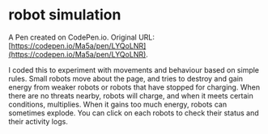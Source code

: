 # robot simulation

A Pen created on CodePen.io. Original URL: [https://codepen.io/Ma5a/pen/LYQoLNR](https://codepen.io/Ma5a/pen/LYQoLNR).

I coded this to experiment with movements and behaviour based on simple rules. Small robots move about the page, and tries to destroy and gain energy from weaker robots or robots that have stopped for charging. When there are no threats nearby, robots will charge, and when it meets certain conditions, multiplies.  When it gains too much energy, robots can sometimes explode. You can click on each robots to check their status and their activity logs.